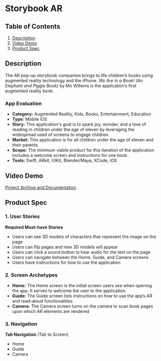 # Storybook AR

## Table of Contents
1. [Description](#Description)
2. [Video Demo](#Video-Demo)
3. [Product Spec](#Product-Spec)

## Description
The AR pop-up storybook companion brings to life children’s books using augmented reality technology and the iPhone. *We Are in a Book! (An Elephant and Piggie Book)* by Mo Willems is the application’s first augmented reality book. 

### App Evaluation
- **Category:** Augmented Reality, Kids, Books, Entertainment, Education
- **Type:** Mobile iOS
- **Story:** This application's goal is to spark joy, wonder, and a love of reading in children under the age of eleven by leveraging the widespread used of screens to engage children.
- **Market:** This application is for all children under the age of eleven and their parents.  
- **Scope:** The minimum viable product for this iteration of the application includes a welcome screen and instructions for one book.
- **Tools:** Swift, ARkit, UIKit, Blender/Maya, XCode, iOS

## Video Demo

[Project Archive and Documentation](https://docs.google.com/document/d/1akW3GfHy_p-ui4t-MCqg0uV5pEPf7fludyHCm-VpdeE/edit?usp=sharing)

## Product Spec

### 1. User Stories

**Required Must-have Stories**

* Users can see 3D models of characters that represent the image on the page
* Users can flip pages and new 3D models will appear
* Users can click a sound button to hear audio for the text on the page
* Users can navigate between the Home, Guide, and Camera screens
* Users have instructions for how to use the application

### 2. Screen Archetypes

* **Home:** The Home screen is the initial screen users see when opening the app. It serves to welcome the user to the application. 
* **Guide:** The Guide screen lists instructions on how to use the app’s AR and read-aloud functionalities. 
* **Camera:** The Camera screen turns on the camera to scan book pages upon which AR elements are rendered

### 3. Navigation

**Tab Navigation** (Tab to Screen)

* Home 
* Guide
* Camera
